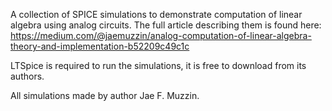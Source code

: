 
A collection of SPICE simulations to demonstrate computation of linear algebra using analog circuits.  The full article describing them is found here: https://medium.com/@jaemuzzin/analog-computation-of-linear-algebra-theory-and-implementation-b52209c49c1c

LTSpice is required to run the simulations, it is free to download from its authors.

All simulations made by author Jae F. Muzzin.
